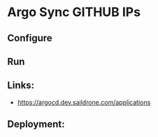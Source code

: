 # Argo Sync GITHUB IPs

## Configure

## Run

## Links:
- https://argocd.dev.saildrone.com/applications

## Deployment:
